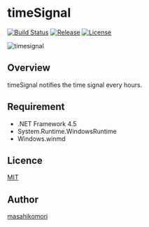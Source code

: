 # timeSignal

[![Build Status](https://travis-ci.org/masahikomori/timeSignal.svg?branch=master)](https://travis-ci.org/masahikomori/timeSignal)
[![Release](https://img.shields.io/github/release/masahikomori/timeSignal.svg)](https://github.com/masahikomori/timeSignal/releases/latest)
[![License](https://img.shields.io/github/license/masahikomori/timeSignal.svg)](https://github.com/masahikomori/timeSignal/blob/master/LICENSE)

![timesignal](https://cloud.githubusercontent.com/assets/7507701/20861633/1f1cbb70-b9d8-11e6-8246-6bad395b6f6a.png)

## Overview
timeSignal notifies the time signal every hours.

## Requirement
- .NET Framework 4.5
- System.Runtime.WindowsRuntime
- Windows.winmd

## Licence

[MIT](https://github.com/masahikomori/timeSignal/blob/master/LICENSE)

## Author

[masahikomori](https://github.com/masahikomori)

